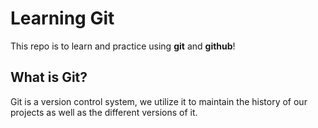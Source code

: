 # Learning Git
This repo is to learn and practice using **git** and **github**!

## What is Git?
Git is a version control system, we utilize it to maintain the history of our projects as well as the different versions of it. 
